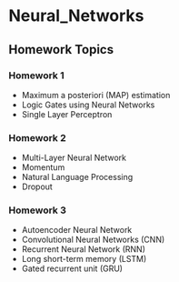 # Neural_Networks

## Homework Topics

### Homework 1

* Maximum a posteriori (MAP) estimation
* Logic Gates using Neural Networks
* Single Layer Perceptron
 
### Homework 2

* Multi-Layer Neural Network
* Momentum
* Natural Language Processing
* Dropout

### Homework 3

* Autoencoder Neural Network
* Convolutional Neural Networks (CNN)
* Recurrent Neural Network (RNN)
* Long short-term memory (LSTM)
* Gated recurrent unit (GRU)
